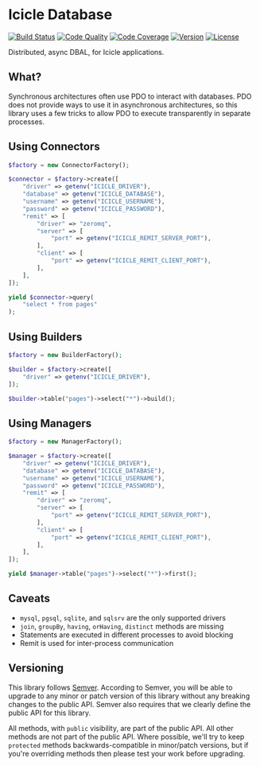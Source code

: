 # Icicle Database

[![Build Status](http://img.shields.io/travis/asyncphp/icicle-database.svg?style=flat-square)](https://travis-ci.org/asyncphp/icicle-database)
[![Code Quality](http://img.shields.io/scrutinizer/g/asyncphp/icicle-database.svg?style=flat-square)](https://scrutinizer-ci.com/g/asyncphp/icicle-database)
[![Code Coverage](http://img.shields.io/scrutinizer/coverage/g/asyncphp/icicle-database.svg?style=flat-square)](https://scrutinizer-ci.com/g/asyncphp/icicle-database)
[![Version](http://img.shields.io/packagist/v/asyncphp/icicle-database.svg?style=flat-square)](https://packagist.org/packages/asyncphp/icicle-database)
[![License](http://img.shields.io/packagist/l/asyncphp/icicle-database.svg?style=flat-square)](license.md)

Distributed, async DBAL, for Icicle applications.

## What?

Synchronous architectures often use PDO to interact with databases. PDO does not provide ways to use it in asynchronous architectures, so this library uses a few tricks to allow PDO to execute transparently in separate processes.

## Using Connectors

```php
$factory = new ConnectorFactory();

$connector = $factory->create([
    "driver" => getenv("ICICLE_DRIVER"),
    "database" => getenv("ICICLE_DATABASE"),
    "username" => getenv("ICICLE_USERNAME"),
    "password" => getenv("ICICLE_PASSWORD"),
    "remit" => [
        "driver" => "zeromq",
        "server" => [
            "port" => getenv("ICICLE_REMIT_SERVER_PORT"),
        ],
        "client" => [
            "port" => getenv("ICICLE_REMIT_CLIENT_PORT"),
        ],
    ],
]);

yield $connector->query(
    "select * from pages"
);
```

## Using Builders

```php
$factory = new BuilderFactory();

$builder = $factory->create([
    "driver" => getenv("ICICLE_DRIVER"),
]);

$builder->table("pages")->select("*")->build();
```

## Using Managers

```php
$factory = new ManagerFactory();

$manager = $factory->create([
    "driver" => getenv("ICICLE_DRIVER"),
    "database" => getenv("ICICLE_DATABASE"),
    "username" => getenv("ICICLE_USERNAME"),
    "password" => getenv("ICICLE_PASSWORD"),
    "remit" => [
        "driver" => "zeromq",
        "server" => [
            "port" => getenv("ICICLE_REMIT_SERVER_PORT"),
        ],
        "client" => [
            "port" => getenv("ICICLE_REMIT_CLIENT_PORT"),
        ],
    ],
]);

yield $manager->table("pages")->select("*")->first();
```

## Caveats

- `mysql`, `pgsql`, `sqlite`, and `sqlsrv` are the only supported drivers
- `join`, `groupBy`, `having`, `orHaving`, `distinct` methods are missing
- Statements are executed in different processes to avoid blocking
- Remit is used for inter-process communication

## Versioning

This library follows [Semver](http://semver.org). According to Semver, you will be able to upgrade to any minor or patch version of this library without any breaking changes to the public API. Semver also requires that we clearly define the public API for this library.

All methods, with `public` visibility, are part of the public API. All other methods are not part of the public API. Where possible, we'll try to keep `protected` methods backwards-compatible in minor/patch versions, but if you're overriding methods then please test your work before upgrading.
